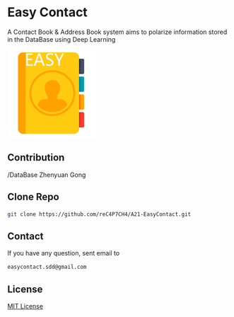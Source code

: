# Easy Contact

A Contact Book & Address Book system aims to polarize information stored in the DataBase using Deep Learning

![](.FILES/200x200.png)

## Contribution

/DataBase Zhenyuan Gong

## Clone Repo

```bash
git clone https://github.com/reC4P7CH4/A21-EasyContact.git
```

## Contact
If you have any question, sent email to

```bash
easycontact.sdd@gmail.com
```

## License
[MIT License](https://raw.githubusercontent.com/reC4P7CH4/A21-EasyContact/main/LICENSE)
